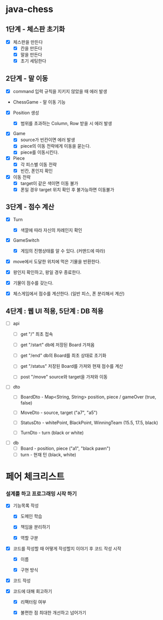 # java-chess
## 1단계 - 체스판 초기화

- [x] 체스판을 만든다
  - [x] 칸을 만든다
  - [x] 말을 만든다
  - [x] 초기 세팅한다
  
## 2단계 - 말 이동

- [x] command 입력 규칙을 지키지 않았을 때 에러 발생


- ChessGame - 말 이동 기능
- [x] Position 생성
  - [x] 범위를 초과하는 Column, Row 받을 시 에러 발생

  
- [x] Game
  - [x] source가 빈칸이면 에러 발생
  - [x] piece의 이동 전략에게 이동을 묻는다.
  - [x] piece를 이동시킨다.

- [x] Piece
  - [x] 각 피스별 이동 전략
  - [x] 빈칸, 폰인지 확인
  
- [x] 이동 전략
  - [x] target이 같은 색이면 이동 불가
  - [x] 폰일 경우 target 위치 확인 후 불가능하면 이동불가

## 3단계 - 점수 계산

- [x] Turn
  - [x] 색깔에 따라 자신의 차례인지 확인


- [x] GameSwitch
  - [x] 게임의 진행상태를 알 수 있다. (커맨드에 따라)


- [x] move에서 도달한 위치에 먹은 기물을 반환한다.
- [x] 왕인지 확인하고, 왕일 경우 종료한다.


- [x] 기물이 점수를 갖는다.
- [x] 체스게임에서 점수를 계산한다. (일반 피스, 폰 분리해서 계산)

## 4단계 : 웹 UI 적용, 5단계 : DB 적용

- [ ] api
  - [ ] get "/" 최초 접속
  - [ ] get "/start" db에 저장된 Board 가져옴
  - [ ] get "/end" db의 Board를 최초 상태로 초기화
  - [ ] get "/status" 저장된 Board를 가져와 현재 점수를 계산
  - [ ] post "/move" source와 target을 가져와 이동


- [ ] dto
  - [ ] BoardDto - Map<String, String> position, piece / gameOver (true, false)
  - [ ] MoveDto - source, target ("a7", "a5")
  - [ ] StatusDto - whitePoint, BlackPoint, WinningTeam (15.5, 17.5, black)
  - [ ] TurnDto - turn (black or white)


- [ ] db
  - [ ] Board - position, piece ("a1", "black pawn")
  - [ ] turn - 현재 턴 (black, white)

# 페어 체크리스트

### 설계를 하고 프로그래밍 시작 하기
- [x] 기능목록 작성
  - [x] 도메인 학습
  - [x] 책임을 분리하기
  - [x] 역할 구분 


- [x] 코드를 작성할 때 어떻게 작성할지 이야기 후 코드 작성 시작
  - [x] 이름
  - [x] 구현 방식


- [x] 코드 작성


- [x] 코드에 대해 회고하기
  - [x] 리팩터링 여부
  - [x] 불편한 점 최대한 개선하고 넘어가기

